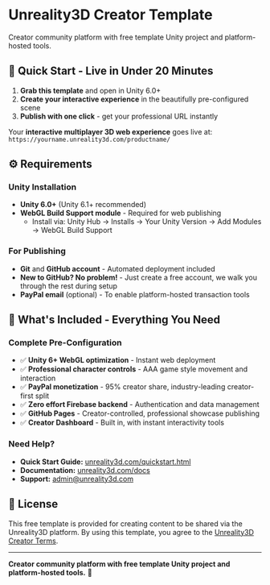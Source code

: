 # Unreality3D Creator Template

Creator community platform with free template Unity project and platform-hosted tools.

## 🚀 Quick Start - Live in Under 20 Minutes

1. **Grab this template** and open in Unity 6.0+
2. **Create your interactive experience** in the beautifully pre-configured scene
3. **Publish with one click** - get your professional URL instantly

Your **interactive multiplayer 3D web experience** goes live at: `https://yourname.unreality3d.com/productname/`

## ⚙️ Requirements

### Unity Installation
- **Unity 6.0+** (Unity 6.1+ recommended)
- **WebGL Build Support module** - Required for web publishing
  - Install via: Unity Hub → Installs → Your Unity Version → Add Modules → WebGL Build Support

### For Publishing
- **Git** and **GitHub account** - Automated deployment included
- **New to GitHub? No problem!** - Just create a free account, we walk you through the rest during setup
- **PayPal email** (optional) - To enable platform-hosted transaction tools

## 🎯 What's Included - Everything You Need

### Complete Pre-Configuration
- ✅ **Unity 6+ WebGL optimization** - Instant web deployment
- ✅ **Professional character controls** - AAA game style movement and interaction
- ✅ **PayPal monetization** - 95% creator share, industry-leading creator-first split
- ✅ **Zero effort Firebase backend** - Authentication and data management
- ✅ **GitHub Pages** - Creator-controlled, professional showcase publishing 
- ✅ **Creator Dashboard** - Built in, with instant interactivity tools

### Need Help?
- **Quick Start Guide:** [unreality3d.com/quickstart.html](https://unreality3d.com/quickstart.html)
- **Documentation:** [unreality3d.com/docs](https://unreality3d.com/docs)
- **Support:** admin@unreality3d.com

## 📝 License

This free template is provided for creating content to be shared via the Unreality3D platform. By using this template, you agree to the [Unreality3D Creator Terms](https://unreality3d.com/legal/terms.html).

---

**Creator community platform with free template Unity project and platform-hosted tools.** 🌟